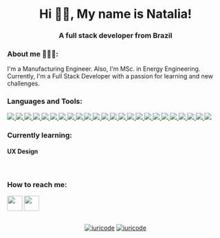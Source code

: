 <h1 align="center">Hi 👋🏿, My name is Natalia!</h1>
<h3 align="center">A full stack developer from Brazil</h3>


<div>
 <h3 align="left"> About me 👩🏿‍💻:</h3>
I'm a Manufacturing Engineer. Also, I'm MSc. in Energy Engineering. Currently, I'm a Full Stack Developer with a passion for learning and new challenges.
</div>
  
<h3 align="left">Languages and Tools:</h3>

<div>
  <a href="https://javascript.info/">
    <img src="https://img.shields.io/badge/javascript-339933?style=for-the-badge&logo=javascript&color=black" />
  </a>
  <a href="https://www.w3schools.com/cssref/">
    <img src="https://img.shields.io/badge/css-339933?style=for-the-badge&logo=css3&color=black" />
  </a>
    <a href="https://developer.mozilla.org/pt-BR/docs/Web/HTML">
    <img src="https://img.shields.io/badge/html5-339933?style=for-the-badge&logo=html5&color=black" />
  </a>
  <a href="https://typescript.info/">
    <img src="https://img.shields.io/badge/typescript-339933?style=for-the-badge&logo=typescript&color=black" />
  </a>
  <a href="https://pt-br.reactjs.org/docs/getting-started.html">
    <img src="https://img.shields.io/badge/React-339933?style=for-the-badge&logo=react&color=black" />
  </a>
    <a href="https://sequelize.org/">
    <img src="https://img.shields.io/badge/react_native-339933?style=for-the-badge&logo=react&color=black" />
  </a>
  <a href="https://docs.npmjs.com/">
    <img src="https://img.shields.io/badge/Node.js-339933?style=for-the-badge&logo=nodedotjs&color=black" />
  </a>
  <a href="https://fastify.com/pt-br/">
    <img src="https://img.shields.io/badge/fastify-339933?style=for-the-badge&logo=fastify&color=black" /> 
  </a>
  <a href="https://dev.mysql.com/doc/">
    <img src="https://img.shields.io/badge/sqlite-339933?style=for-the-badge&logo=sqlite&color=black" />
  </a>
  <a href="https://socket.io/docs/v4/">
    <img src="https://img.shields.io/badge/nestJs-339933?style=for-the-badge&logo=nestjs&color=black" /> 
  </a>
 
   </a>
    <a href="https://redux.org/">
    <img src="https://img.shields.io/badge/redux-339933?style=for-the-badge&logo=redux&color=black" />
  </a>
  <a href="https://docs.express.com/">
    <img src="https://img.shields.io/badge/express-339933?style=for-the-badge&logo=express&color=black" />
  </a>
  <a href="https://mongodb.com/pt-br/">
    <img src="https://img.shields.io/badge/mongodb-339933?style=for-the-badge&logo=mongodb&color=black" /> 
  </a>
  <a href="https://dev.mysql.com/doc/">
    <img src="https://img.shields.io/badge/mysql-339933?style=for-the-badge&logo=mysql&color=black" />
  </a>
  <a href="https://jest.io/docs/v4/">
    <img src="https://img.shields.io/badge/jest-339933?style=for-the-badge&logo=jest&color=black" /> 
  </a>
   <a href="https://testing-library.com/">
    <img src="https://img.shields.io/badge/-React Testing Library-339933?style=for-the-badge&logo=rtl&color=black" />
  </a>
    <a href="https://graphql.io/docs/v4/">
    <img src="https://img.shields.io/badge/graphql-339933?style=for-the-badge&logo=graphql&color=black" /> 
  </a>
    <a href="https://tailwindcss.com/docs">
    <img src="https://img.shields.io/badge/TailwindCSS-339933?style=for-the-badge&logo=tailwind-css&color=black" />
  </a>
    <a href="https://Next-black.com/docs">
    <img src="https://img.shields.io/badge/Next.js-339933?style=for-the-badge&logo=next.js&color=black" />
  </a>
    <a href="https://styled-components.com/docs">
    <img src="https://img.shields.io/badge/Styled--Components-339933?style=for-the-badge&logo=styledcomponents&color=black" />
  </a>
  <a href="https://sass-lang.com/">
    <img src="https://img.shields.io/badge/sass-339933?style=for-the-badge&logo=sass&color=black" />
  </a>
    <a href="https://sequelize.org/">
    <img src="https://img.shields.io/badge/Sequelize-339933?style=for-the-badge&logo=sequelize&color=black" />
  </a>
  <a href="https://www.prisma.io/">
    <img src="https://img.shields.io/badge/prisma-339933?style=for-the-badge&logo=prisma&color=black" /> 
  </a>
    <a href="https://dev.mysql.com/doc/">
    <img src="https://img.shields.io/badge/MySQL-339933?style=for-the-badge&logo=mysql&color=black" />
  </a>

</div>

 <h3 align="left">Currently learning:</h3>
 <div style="display: inline_block">
 <h4>UX Design</h4>
 </div>
 <br>
 
<div>   
  <h3 align="left"> How to reach me:</h3>
  <a href = "mailto:nataliaribeiro@unifei.edu.br"><img src="https://img.shields.io/badge/-Gmail-D14836?style=for-the-badge&logo=gmail&logoColor=white" height="35"   align="center" target="_blank"></a>
  <a href="https://www.linkedin.com/in/natalia-de-souza-ribeiro-559761206/" target="_blank"><img src="https://img.shields.io/badge/-LinkedIn-%230077B5?style=for-the-badge&logo=linkedin&logoColor=white" height="35" align="center" target="_blank"></a> 
</div>
 
<br>
<div align="center">

[![iuricode](https://github-readme-stats.vercel.app/api?username=NataliaSRiber&theme=radical)](https://github.com/anuraghazra/github-readme-stats)
[![iuricode](https://github-readme-stats.vercel.app/api/top-langs/?username=NataliaSRiber&hide=html&layout=compact&theme=radical)](https://github.com/anuraghazra/github-readme-stats)
</div>

 <!--
**NataliaSRiber/NataliaSRiber** is a ✨ _special_ ✨ repository because its `README.md` (this file) appears on your GitHub profile.

Here are some ideas to get you started:

- 🔭 I’m currently working on ...
- 🌱 I’m currently learning ...
- 👯 I’m looking to collaborate on ...
- 🤔 I’m looking for help with ...
- 💬 Ask me about ...
- 📫 How to reach me: ...
- 😄 Pronouns: ...
- ⚡ Fun fact: ...
-->
